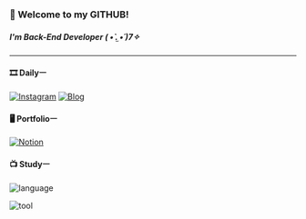 ### 🎉 Welcome to my GITHUB!

##### I'm Back-End Developer ( •̀ .̫ •́ )7✧

---
 
#### 🎞 Dailyㅡ

[![Instagram](https://img.shields.io/badge/-instagram-BFAAAA?logo=Instagram&logoColor=white&link=https://www.instagram.com/ani._n0/)](https://www.instagram.com/ani._n0/)
[![Blog](https://img.shields.io/badge/-blog-BFAAAA?logo=bookalope&logoColor=white&link=https://blog.naver.com/ani2689/)](https://blog.naver.com/ani2689)

#### 🖥 Portfolioㅡ

[![Notion](https://img.shields.io/badge/-notion-BFAAAA?logo=notion&logoColor=ffffff&link=https://ani-.notion.site/7d4322b581e44b32880c8d2dcd346b67)](https://ani-.notion.site/7d4322b581e44b32880c8d2dcd346b67)

#### 📺 Studyㅡ

![language](https://skillicons.dev/icons?i=java,kotlin,spring,c,python,md,mysql&theme=dark)

![tool](https://skillicons.dev/icons?i=postman,git,github,figma,idea,eclipse,visualstudio,vscode&theme=dark)

